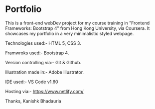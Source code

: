 # Portfolio

This is a front-end webDev project for my course training in "Frontend Frameworks: Bootstrap 4" from Hong Kong University, via Coursera.
It showcases my portfolio in a very minimalistic styled webpage.

Technologies used:-
HTML 5, CSS 3. 

Framwroks used:-
Bootstrap 4.

Version controlling via:-
Git & Github.

Illustration made in:-
Adobe Illustrator.

IDE used:-
VS Code v1.60

Hosting via:-
https://www.netlify.com/


Thanks,
Kanishk Bhadauria
